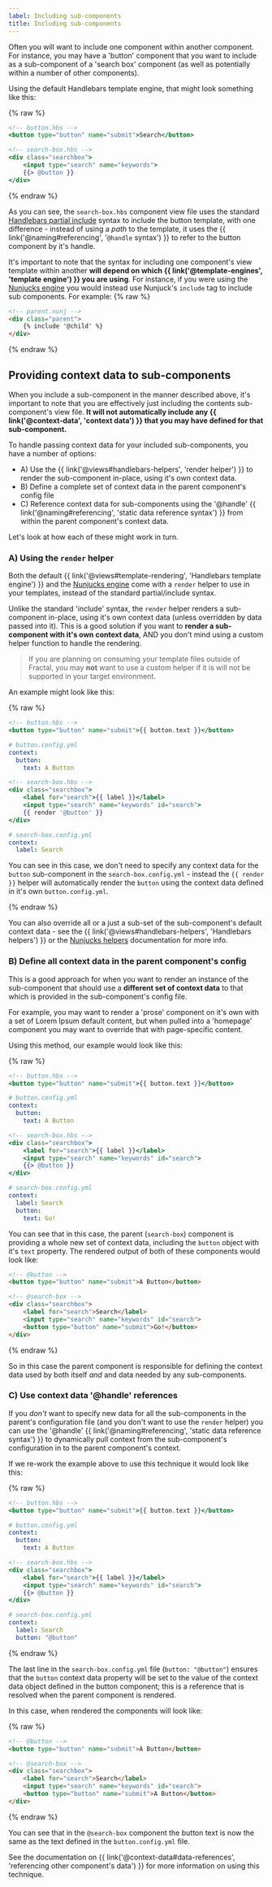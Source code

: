 ```yaml
---
label: Including sub-components
title: Including sub-components
---
```


Often you will want to include one component within another component. For instance, you may have a 'button' component that you want to include as a sub-component of a 'search box' component (as well as potentially within a number of other components).

Using the default Handlebars template engine, that might look something like this:

{% raw %}
```handlebars
<!-- button.hbs -->
<button type="button" name="submit">Search</button>
```

```handlebars
<!-- search-box.hbs -->
<div class="searchbox">
    <input type="search" name="keywords">
    {{> @button }}
</div>
```
{% endraw %}

As you can see, the `search-box.hbs` component view file uses the standard [Handlebars partial include](http://handlebarsjs.com/#partials) syntax to include the button template, with one difference - instead of using a *path* to the template, it uses the {{ link('@naming#referencing', '`@handle` syntax') }} to refer to the button component by it's handle.

It's important to note that the syntax for including one component's view template within another **will depend on which {{ link('@template-engines', 'template engine') }} you are using**. For instance, if you were using the [Nunjucks engine](https://github.com/frctl/nunjucks) you would instead use Nunjuck's `include` tag to include sub components. For example:
{% raw %}
```html
<!-- parent.nunj -->
<div class="parent">
    {% include '@child' %}
</div>
```
{% endraw %}
## Providing context data to sub-components

When you include a sub-component in the manner described above, it's important to note that you are effectively just including the contents sub-component's view file. **It will not automatically include any {{ link('@context-data', 'context data') }} that you may have defined for that sub-component.**

To handle passing context data for your included sub-components, you have a number of options:

* A) Use the {{ link('@views#handlebars-helpers', 'render helper') }} to render the sub-component in-place, using it's own context data.
* B) Define a complete set of context data in the parent component's config file
* C) Reference context data for sub-components using the '@handle' {{ link('@naming#referencing', 'static data reference syntax') }}  from within the parent component's context data.

Let's look at how each of these might work in turn.

### A) Using the `render` helper

Both the default {{ link('@views#template-rendering', 'Handlebars template engine') }} and the [Nunjucks engine](https://github.com/frctl/nunjucks#helpers) come with a `render` helper to use in your templates, instead of the standard partial/include syntax.

Unlike the standard 'include' syntax, the `render` helper renders a sub-component in-place, using it's own context data (unless overridden by data passed into it). This is a good solution if you want to **render a sub-component with it's own context data**, AND you don't mind using a custom helper function to handle the rendering.

> If you are planning on consuming your template files outside of Fractal, you may **not** want to use a custom helper if it is will not be supported in your target environment.

An example might look like this:

{% raw %}
```handlebars
<!-- button.hbs -->
<button type="button" name="submit">{{ button.text }}</button>
```

```yaml
# button.config.yml
context:
  button:
    text: A Button
```

```handlebars
<!-- search-box.hbs -->
<div class="searchbox">
    <label for="search">{{ label }}</label>
    <input type="search" name="keywords" id="search">
    {{ render '@button' }}
</div>
```

```yaml
# search-box.config.yml
context:
  label: Search
```

You can see in this case, we don't need to specify any context data for the `button` sub-component in the `search-box.config.yml` - instead the `{{ render }}` helper will automatically render the `button` using the context data defined in it's own `button.config.yml`.

{% endraw %}

You can also override all or a just a sub-set of the sub-component's default context data - see the {{ link('@views#handlebars-helpers', 'Handlebars helpers') }} or the [Nunjucks helpers](https://github.com/frctl/nunjucks) documentation for more info.

### B) Define all context data in the parent component's config

This is a good approach for when you want to render an instance of the sub-component that should use a **different set of context data** to that which is provided in the sub-component's config file.

For example, you may want to render a 'prose' component on it's own with a set of Lorem Ipsum default content, but when pulled into a 'homepage' component you may want to override that with page-specific content.

Using this method, our example would look like this:

{% raw %}

```handlebars
<!-- button.hbs -->
<button type="button" name="submit">{{ button.text }}</button>
```

```yaml
# button.config.yml
context:
  button:
    text: A Button
```

```handlebars
<!-- search-box.hbs -->
<div class="searchbox">
    <label for="search">{{ label }}</label>
    <input type="search" name="keywords" id="search">
    {{> @button }}
</div>
```

```yaml
# search-box.config.yml
context:
  label: Search    
  button:
    text: Go!
```
You can see that in this case, the parent (`search-box`) component is providing a whole new set of context data, including the `button` object with it's `text` property. The rendered output of both of these components would look like:

```html
<!-- @button -->
<button type="button" name="submit">A Button</button>
```

```html
<!-- @search-box -->
<div class="searchbox">
    <label for="search">Search</label>
    <input type="search" name="keywords" id="search">
    <button type="button" name="submit">Go!</button>
</div>
```

{% endraw %}

So in this case the parent component is responsible for defining the context data used by both itself *and* and data needed by any sub-components.

### C) Use context data '@handle' references

If you *don't* want to specify new data for all the sub-components in the parent's configuration file (and you don't want to use the `render` helper) you can use the  '@handle' {{ link('@naming#referencing', 'static data reference syntax') }} to dynamically pull context from the sub-component's configuration in to the parent component's context.

If we re-work the example above to use this technique it would look like this:

{% raw %}

```handlebars
<!-- button.hbs -->
<button type="button" name="submit">{{ button.text }}</button>
```

```yaml
# button.config.yml
context:
  button:
    text: A Button
```

```handlebars
<!-- search-box.hbs -->
<div class="searchbox">
    <label for="search">{{ label }}</label>
    <input type="search" name="keywords" id="search">
    {{> @button }}
</div>
```

```yaml
# search-box.config.yml
context:
  label: Search    
  button: "@button"
```

{% endraw %}

The last line in the `search-box.config.yml` file (`button: "@button"`) ensures that the `button` context data property will be set to the value of the context data object defined in the button component; this is a reference that is resolved when the parent component is rendered.

In this case, when rendered the components will look like:

{% raw %}

```html
<!-- @button -->
<button type="button" name="submit">A Button</button>
```

```html
<!-- @search-box -->
<div class="searchbox">
    <label for="search">Search</label>
    <input type="search" name="keywords" id="search">
    <button type="button" name="submit">A Button</button>
</div>
```

{% endraw %}

You can see that in the `@search-box` component the button text is now the same as the text defined in the `button.config.yml` file.

See the documentation on {{ link('@context-data#data-references', 'referencing other component\'s data') }} for more information on using this technique.
